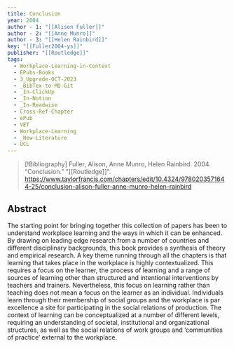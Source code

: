 ```yaml
---
title: Conclusion
year: 2004
author - 1: "[[Alison Fuller]]"
author - 2: "[[Anne Munro]]"
author - 3: "[[Helen Rainbird]]"
key: "[[Fuller2004-ys]]"
publisher: "[[Routledge]]"
tags:
  - Workplace-Learning-in-Context
  - EPubs-Books
  - 3_Upgrade-OCT-2023
  - _BibTex-to-MD-Git
  - _In-ClickUp
  - _In-Notion
  - _In-Readwise
  - Cross-Ref-Chapter
  - ePub
  - VET
  - Workplace-Learning
  - _New-Literature
  - UCL
---
```


> [!Bibliography]
> Fuller, Alison, Anne Munro, Helen Rainbird. 2004. “Conclusion.” "[[Routledge]]". https://www.taylorfrancis.com/chapters/edit/10.4324/9780203571644-25/conclusion-alison-fuller-anne-munro-helen-rainbird

## Abstract
The starting point for bringing together this collection of papers has been to understand workplace learning and the ways in which it can be enhanced. By drawing on leading edge research from a number of countries and different disciplinary backgrounds, this book provides a synthesis of theory and empirical research. A key theme running through all the chapters is that learning that takes place in the workplace is highly contextualized. This requires a focus on the learner, the process of learning and a range of sources of learning other than structured and intentional interventions by teachers and trainers. Nevertheless, this focus on learning rather than teaching does not mean a focus on the learner as an individual. Individuals learn through their membership of social groups and the workplace is par excellence a site for participating in the social relations of production. The context of learning can be conceptualized at a number of different levels, requiring an understanding of societal, institutional and organizational structures, as well as the social relations of work groups and ‘communities of practice’ external to the workplace.